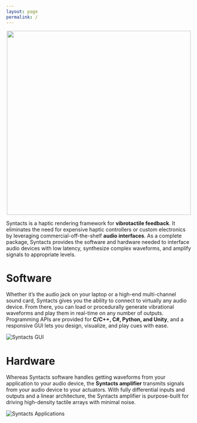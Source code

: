```yaml
---
layout: page
permalink: /
---
```


<p align="center">
    <img src="https://raw.githubusercontent.com/mahilab/Syntacts/master/logo/logo_text.png" width="500">
</p>

Syntacts is a haptic rendering framework for **vibrotactile feedback**. It eliminates the need for expensive haptic controllers or custom electronics by leveraging commercial-off-the-shelf **audio interfaces**. As a complete package, Syntacts provides the software and hardware needed to interface audio devices with low latency, synthesize complex waveforms, and amplify signals to appropriate levels.

# Software

Whether it’s the audio jack on your laptop or a high-end multi-channel sound card, Syntacts gives you the ability to connect to virtually any audio device. From there, you can load or procedurally generate vibrational waveforms and play them in real-time on any number of outputs. Programming APIs are provided for **C/C++, C#, Python, and Unity**, and a responsive GUI lets you design, visualize, and play cues with ease.

![Syntacts GUI](https://raw.githubusercontent.com/wiki/mahilab/Syntacts/images/syntacts_gui.png)

# Hardware

Whereas Syntacts software handles getting waveforms from your application to your audio device, the **Syntacts amplifier** transmits signals from your audio device to your actuators. With fully differential inputs and outputs and a linear architecture, the Syntacts amplifier is purpose-built for driving high-density tactile arrays with minimal noise. 

![Syntacts Applications](https://raw.githubusercontent.com/wiki/mahilab/Syntacts/images/syntacts_applications.png)
